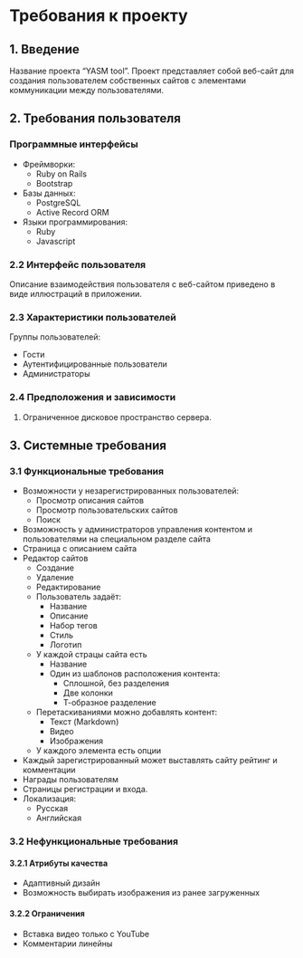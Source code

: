 # Требования к проекту

## 1. Введение

Название проекта “YASM tool”. Проект представляет собой 
веб-сайт для создания пользователем собственных сайтов с
элементами коммуникации между пользователями.

## 2. Требования пользователя

### Программные интерфейсы

* Фреймворки:
  * Ruby on Rails
  * Bootstrap
* Базы данных:
  * PostgreSQL
  * Active Record ORM
* Языки программирования:
  * Ruby
  * Javascript
	
### 2.2 Интерфейс пользователя

Описание взаимодействия пользователя с веб-сайтом приведено
в виде иллюстраций в приложении. 

### 2.3 Характеристики пользователей 

Группы пользователей:

* Гости
* Аутентифицированные пользователи
* Администраторы

### 2.4 Предположения и зависимости 

1. Ограниченное дисковое пространство сервера. 

## 3. Системные требования

### 3.1 Функциональные требования

* Возможности у незарегистрированных пользователей:
	* Просмотр описания сайтов
	* Просмотр пользовательских сайтов
	* Поиск
* Возможность у администраторов управления контентом и пользователями на специальном разделе сайта
* Страница с описанием сайта
* Редактор сайтов
  * Создание
  * Удаление
  * Редактирование
  * Пользователь задаёт:
    * Название
    * Описание
    * Набор тегов
    * Стиль
    * Логотип
  * У каждой страцы сайта есть
    * Название
    * Один из шаблонов расположения контента:
      * Сплошной, без разделения
      * Две колонки
      * Т-образное разделение
  * Перетаскиваниями можно добавлять контент:
    * Текст (Markdown)
    * Видео
    * Изображения
  * У каждого элемента есть опции
* Каждый зарегистрированный может выставлять сайту рейтинг и комментации
* Награды пользователям
* Страницы регистрации и входа.
* Локализация: 
  * Русская
  * Английская
		
### 3.2 Нефункциональные требования

#### 3.2.1 Атрибуты качества

* Адаптивный дизайн
* Возможность выбирать изображения из ранее загруженных

#### 3.2.2 Ограничения

* Вставка видео только с YouTube
* Комментарии линейны


